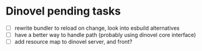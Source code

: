 # Dinovel pending tasks

- [ ] rewrite bundler to reload on change, look into esbuild alternatives
- [ ] have a better way to handle path (probably using dinovel core interface)
- [ ] add resource map to dinovel server, and front?
